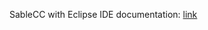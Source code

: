SableCC with Eclipse IDE documentation: [link](http://web.archive.org/web/20090318023544/http://www.comp.nus.edu.sg/~sethhetu/rooms/Tutorials/EclipseAndSableCC.html)